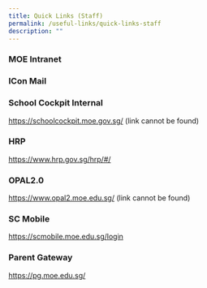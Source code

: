 ```yaml
---
title: Quick Links (Staff)
permalink: /useful-links/quick-links-staff
description: ""
---
```

### MOE Intranet

### ICon Mail

### School Cockpit Internal
https://schoolcockpit.moe.gov.sg/ (link cannot be found)

### HRP
https://www.hrp.gov.sg/hrp/#/

### OPAL2.0
https://www.opal2.moe.edu.sg/ (link cannot be found)

### SC Mobile
https://scmobile.moe.edu.sg/login

### Parent Gateway
https://pg.moe.edu.sg/